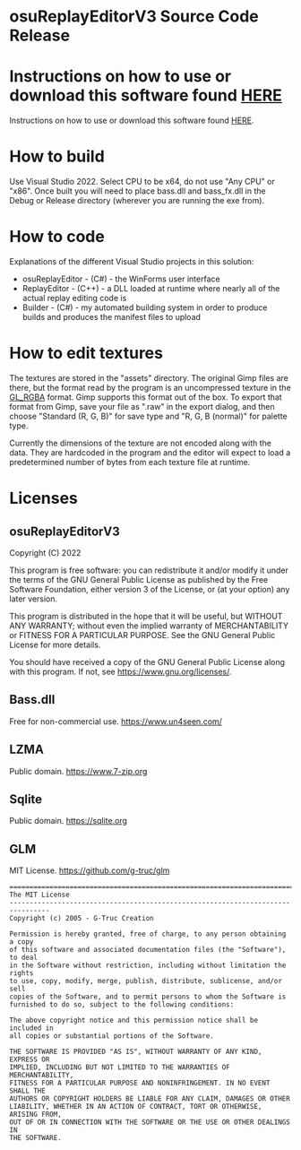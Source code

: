 # osuReplayEditorV3 Source Code Release

# Instructions on how to use or download this software found [HERE](https://github.com/thebetioplane/osuReplayEditorV3)

Instructions on how to use or download this software found [HERE](https://github.com/thebetioplane/osuReplayEditorV3).

# How to build

Use Visual Studio 2022. Select CPU to be x64, do not use "Any CPU" or "x86". Once built you will need to place bass.dll and bass_fx.dll in the Debug or Release directory (wherever you are running the exe from).

# How to code

Explanations of the different Visual Studio projects in this solution:

- osuReplayEditor - (C#) - the WinForms user interface
- ReplayEditor - (C++) - a DLL loaded at runtime where nearly all of the actual replay editing code is
- Builder - (C#) - my automated building system in order to produce builds and produces the manifest files to upload 

# How to edit textures

The textures are stored in the "assets" directory. The original Gimp files are there, but the format read by the program is an uncompressed texture in the [GL_RGBA](https://registry.khronos.org/OpenGL-Refpages/gl4/html/glTexImage2D.xhtml) format. Gimp supports this format out of the box. To export that format from Gimp, save your file as ".raw" in the export dialog, and then choose "Standard (R, G, B)" for save type and "R, G, B (normal)" for palette type.

Currently the dimensions of the texture are not encoded along with the data. They are hardcoded in the program and the editor will expect to load a predetermined number of bytes from each texture file at runtime.

# Licenses

## osuReplayEditorV3

Copyright (C) 2022

This program is free software: you can redistribute it and/or modify it under the terms of the GNU General Public License as published by the Free Software Foundation, either version 3 of the License, or (at your option) any later version.

This program is distributed in the hope that it will be useful, but WITHOUT ANY WARRANTY; without even the implied warranty of MERCHANTABILITY or FITNESS FOR A PARTICULAR PURPOSE. See the GNU General Public License for more details.

You should have received a copy of the GNU General Public License along with this program. If not, see https://www.gnu.org/licenses/.

## Bass.dll

Free for non-commercial use. https://www.un4seen.com/

## LZMA

Public domain. https://www.7-zip.org

## Sqlite

Public domain. https://sqlite.org

## GLM

MIT License. https://github.com/g-truc/glm
```
================================================================================
The MIT License
--------------------------------------------------------------------------------
Copyright (c) 2005 - G-Truc Creation

Permission is hereby granted, free of charge, to any person obtaining a copy
of this software and associated documentation files (the "Software"), to deal
in the Software without restriction, including without limitation the rights
to use, copy, modify, merge, publish, distribute, sublicense, and/or sell
copies of the Software, and to permit persons to whom the Software is
furnished to do so, subject to the following conditions:

The above copyright notice and this permission notice shall be included in
all copies or substantial portions of the Software.

THE SOFTWARE IS PROVIDED "AS IS", WITHOUT WARRANTY OF ANY KIND, EXPRESS OR
IMPLIED, INCLUDING BUT NOT LIMITED TO THE WARRANTIES OF MERCHANTABILITY,
FITNESS FOR A PARTICULAR PURPOSE AND NONINFRINGEMENT. IN NO EVENT SHALL THE
AUTHORS OR COPYRIGHT HOLDERS BE LIABLE FOR ANY CLAIM, DAMAGES OR OTHER
LIABILITY, WHETHER IN AN ACTION OF CONTRACT, TORT OR OTHERWISE, ARISING FROM,
OUT OF OR IN CONNECTION WITH THE SOFTWARE OR THE USE OR OTHER DEALINGS IN
THE SOFTWARE.
```

